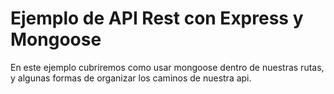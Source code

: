 # Ejemplo de API Rest con Express y Mongoose

En este ejemplo cubriremos como usar mongoose dentro de nuestras rutas, y algunas formas de organizar los caminos de nuestra api.